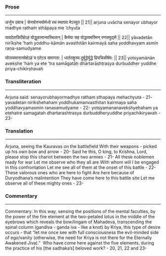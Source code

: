 ### Prose 
 --- 
अर्जुन उवाच |
सेनयोरुभयोर्मध्ये रथं स्थापय मेऽच्युत || 21||
arjuna uvācha
senayor ubhayor madhye rathaṁ sthāpaya me ’chyuta

यावदेतान्निरीक्षेऽहं योद्धुकामानवस्थितान् |
कैर्मया सह योद्धव्यमस्मिन् रणसमुद्यमे || 22||
yāvadetān nirīkṣhe ’haṁ yoddhu-kāmān avasthitān
kairmayā saha yoddhavyam asmin raṇa-samudyame

योत्स्यमानानवेक्षेऽहं य एतेऽत्र समागता: |
धार्तराष्ट्रस्य दुर्बुद्धेर्युद्धे प्रियचिकीर्षव: || 23||
yotsyamānān avekṣhe ’haṁ ya ete ’tra samāgatāḥ
dhārtarāṣhṭrasya durbuddher yuddhe priya-chikīrṣhavaḥ

### Transliteration 
 --- 
Arjuna said: senayorubhayormadhye ratham sthapaya mehachyuta - 21- yavadetan nirikshehaham yoddhukamanvasthitan kairmaya saha yoddhavyamasmin ranasamudyame - 22- yotsyamananavekshyehaham ya etehatre samagatah dhartarashtrasya durbuddheryuddhe priyachikiryavah - 23-

### Translation 
 --- 
Arjuna, seeing the Kauravas on the battlefield With their weapons - picked up his own bow and arrow - 20- Said he this, O king, to Krishna,  Lord, please stop this chariot between the two armies - 21- All these noblemen ready for war Let me observe who they all are With whom will I be engaged in this confrontation Let me see all of them at the onset of this battle - 22- These valorous ones who are here to fight Are here because of Duryodhana’s malintention They have come here to this battle site Let me observe all of these mighty ones - 23-

### Commentary 
 --- 
Commentary: In this way, sensing the positions of the mental faculties, by the power of the fire element at the two-petaled lotus in the middle of the eyebrows which reveals the bow/lingam of Mahadeva, transcending the spinal column (gandiva - ganda iva - like a knot) by Kriya, this type of desire occurs - that “let me once see with full consciousness the evil-minded side of ego/vanity (otherwise, the need for Kriya is not there for the Eternally Awakened Jiva).”  Who have come here against the five elements, during the practice of his [the sadhaka’s] beloved work? - 20, 21, 22 and 23-